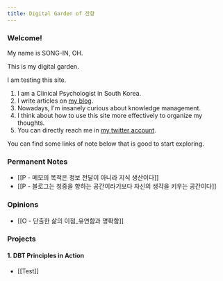 ```yaml
---
title: Digital Garden of 잔향
---
```


### Welcome!

My name is SONG-IN, OH.

This is my digital garden.

I am testing this site.

1. I am a Clinical Psychologist in South Korea.
2. I write articles on [my blog](https://slowdive14.tistory.com/).
3. Nowadays, I'm insanely curious about knowledge management.
4. I think about how to use this site more effectively to organize my thoughts.
5. You can directly reach me in [my twitter account](https://twitter.com/slowdive15).

You can find some links of note below that is good to start exploring.

### Permanent Notes
- [[P - 메모의 목적은 정보 전달이 아니라 지식 생산이다]]
- [[P - 블로그는 청중을 향하는 공간이라기보다 자신의 생각을 키우는 공간이다]]

### Opinions
- [[O - 단출한 삶의 이점_유연함과 명확함]]

### Projects
#### 1. DBT Principles in Action
- [[Test]]
